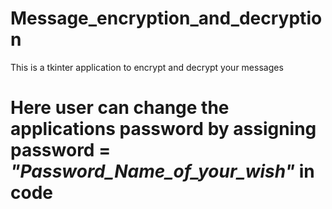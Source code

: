 # Message_encryption_and_decryption
This is a tkinter application to encrypt and decrypt your messages
# Here user can change the applications password by assigning password = ***"Password_Name_of_your_wish"*** in code
